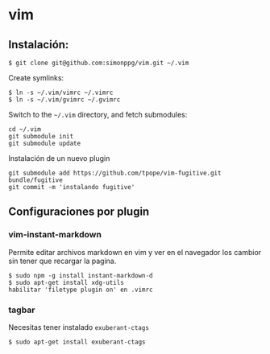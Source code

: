 # vim
## Instalación:

```shell
$ git clone git@github.com:simonppg/vim.git ~/.vim
```

Create symlinks:

```shell
$ ln -s ~/.vim/vimrc ~/.vimrc
$ ln -s ~/.vim/gvimrc ~/.gvimrc
```

Switch to the `~/.vim` directory, and fetch submodules:

```shell
cd ~/.vim
git submodule init
git submodule update
```

Instalación de un nuevo plugin
```shell
git submodule add https://github.com/tpope/vim-fugitive.git bundle/fugitive
git commit -m 'instalando fugitive'	
```

## Configuraciones por plugin
### vim-instant-markdown

Permite editar archivos markdown en vim y ver en el navegador los cambior sin
tener que recargar la pagina.

```shell
$ sudo npm -g install instant-markdown-d
$ sudo apt-get install xdg-utils
habilitar 'filetype plugin on' en .vimrc
```
### tagbar

Necesitas tener instalado `exuberant-ctags`

```shell
$ sudo apt-get install exuberant-ctags
```

